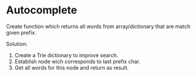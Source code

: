 # Autocomplete
Create function which returns all words from array/dictionary that are match given prefix.

Solution: 
  1. Create a Trie dictionary to improve search.
  2. Establish node wich corresponds to last prefix char.
  3. Get all words for this node and return as result.
